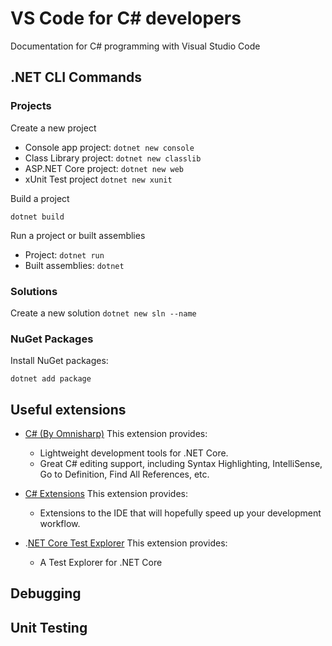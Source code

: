 # VS Code for C# developers
Documentation for C# programming with Visual Studio Code

## .NET CLI Commands

### Projects
    
Create a new project
* Console app project: `dotnet new console`
* Class Library project: `dotnet new classlib`
* ASP.NET Core project: `dotnet new web`
* xUnit Test project `dotnet new xunit`

Build a project

`dotnet build`

Run a project or built assemblies

* Project: `dotnet run`
* Built assemblies: `dotnet` 

### Solutions

Create a new solution `dotnet new sln --name `

### NuGet Packages
Install NuGet packages: 
    
`dotnet add package` 

## Useful extensions

* [C# (By Omnisharp)](https://github.com/OmniSharp/omnisharp-vscode)
    This extension provides:

    * Lightweight development tools for .NET Core.
    * Great C# editing support, including Syntax Highlighting, IntelliSense, Go to Definition, Find All References, etc.


* [C# Extensions](https://github.com/kreativjos/csharpextensions)
    This extension provides:
    * Extensions to the IDE that will hopefully speed up your development workflow.


* .[NET Core Test Explorer](https://github.com/formulahendry/vscode-dotnet-test-explorer)
    This extension provides:
    * A Test Explorer for .NET Core


## Debugging

## Unit Testing
